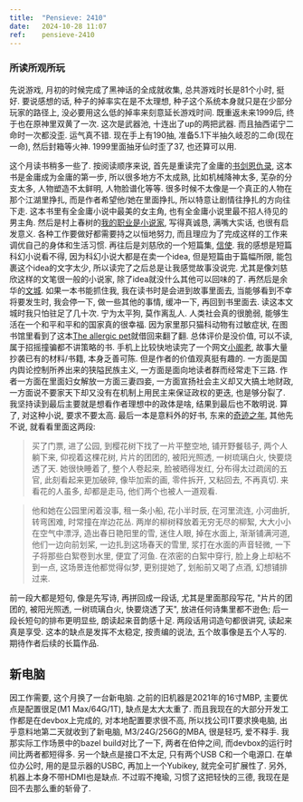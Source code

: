 ```yaml
---
title:  "Pensieve: 2410"
date:   2024-10-28 11:07
ref:    pensieve-2410
---
```



### 所读所观所玩

先说游戏, 月初的时候完成了黑神话的全成就收集, 总共游戏时长是81个小时, 挺好. 要说感想的话, 种子的掉率实在是不太理想, 种子这个系统本身就只是在少部分玩家的路径上, 没必要用这么低的掉率来刻意延长游戏时间. 既重返未来1999后, 终于也在原神里双黄了一次. 这次是武器池, 十连出了up的两把武器. 而且抽西诺宁二命时一次都没歪. 运气真不错. 现在手上有190抽, 准备5.1下半抽久岐忍的二命(现在一命), 然后封箱等火神. 1999里面抽牙仙时歪了37, 也还算可以用.

这个月读书稍多一些了. 按阅读顺序来说, 首先是重读完了金庸的[书剑恩仇录](https://book.douban.com/subject/1442037/), 这本书是金庸成为金庸的第一步, 所以很多地方不太成熟, 比如机械降神太多, 芜杂的分支太多, 人物塑造不太鲜明, 人物脸谱化等等. 很多时候不太像是一个真正的人物在那个江湖里挣扎, 而是作者希望他/她在里面挣扎, 所以特意让剧情往挣扎的方向往下走. 这本书里有全金庸小说中最美的女主角, 也有全金庸小说里最不招人待见的男主角. 然后是村上春树的[我的职业是小说家](https://book.douban.com/subject/26889236/), 写得真诚恳, 满嘴大实话, 也很有启发意义. 各种工作要做好都需要持之以恒地努力, 而且理应为了完成这样的工作来调优自己的身体和生活习惯. 再往后是刘慈欣的一个短篇集, [信使](https://book.douban.com/subject/26892734/). 我的感想是短篇科幻小说看不得, 因为科幻小说大都是在卖一个idea, 但是短篇由于篇幅所限, 能包裹这个idea的文字太少, 所以读完了之后总是让我感觉故事没说完. 尤其是像刘慈欣这样的文笔很一般的小说家, 除了idea就没什么其他可以回味的了. 再然后是余华的[文城](https://book.douban.com/subject/35335514/). 如果一本书能抓住我, 我在读书时是会进到故事里面去, 当能够看到不幸将要发生时, 我会停一下, 做一些其他的事情, 缓冲一下, 再回到书里面去. 读这本文城时我只怕驻足了几十次. 宁为太平狗, 莫作离乱人. 人类社会真的很脆弱, 能够生活在一个和平和平和的国家真的很幸福. 因为家里那只猫科动物有过敏症状, 在图书馆里看到了这本[The allergic pet](https://www.goodreads.com/book/show/40887361-the-allergic-pet)就借回来翻了翻. 总体评价是没价值, 可以不读, 属于招摇撞骗都不讲策略的书. 手机上比较快地读完了一个网文[小阁老](https://book.douban.com/subject/35757051/), 故事大量抄袭已有的材料/书籍, 本身乏善可陈. 但是作者的价值观真挺有趣的. 一方面是国内舆论控制所养出来的狭隘民族主义, 一方面是面向地读者群而经常走下三路. 作者一方面在里面妇女解放一方面三妻四妾, 一方面宣扬社会主义却又大搞土地财政, 一方面说不要家天下却又没有在机制上用民主来保证政权的更迭, 也是够分裂了. 我坚持读到最后主要就是想看作者理想中的政体是啥, 结果到最后也不敢明说. 算了, 对这种小说, 要求不要太高. 最后一本是意料外的好书, 东来的[奇迹之年](https://book.douban.com/subject/35291242/), 其他先不说, 就看看里面这两段:

> 买了门票, 进了公园, 到樱花树下找了一片平整空地, 铺开野餐毯子, 两个人躺下来, 仰视着这棵花树, 片片的团团的, 被阳光照透, 一树琉璃白火, 快要烧透了天. 她很快睡着了, 整个人卷起来, 脸被晒得发红, 分布得太过疏阔的五官, 此刻看起来更加破碎, 像毕加索的画, 零件拆开, 又粘回去, 不再真切. 来看花的人虽多, 却都是走马, 他们两个也被人一道观看.

> 他和她在公园里闲着没事, 租一条小船, 花小半时辰, 在河里流连, 小河曲折, 转弯困难, 时常撞在岸边花丛. 两岸的柳树释放着无穷无尽的柳絮, 大大小小在空气中漂浮, 造出春日艳阳里的雪, 迷住人眼, 掉在水面上, 渐渐铺满河道, 他们一边向前划桨, 一边扎到这场春天的雪里, 浆打在水面的声音轻微, 一下子将那些白絮卷到水里, 便宜了河鱼. 在浓密的白絮中穿行, 脸上身上却粘不到一点, 这场景连他都觉得似梦, 更别提她了, 划船前又喝了点酒, 幻想铺排过来.

前一段大都是短句, 像是先写诗, 再拼回成一段话, 尤其是里面那段写花, "片片的团团的, 被阳光照透, 一树琉璃白火, 快要烧透了天", 放进任何诗集里都不逊色; 后一段长短句的排布更明显些, 朗读起来音韵感十足. 两段话用词造句都很讲究, 读起来真是享受. 这本的缺点是发挥不太稳定, 按责编的说法, 五个故事像是五个人写的. 期待作者后续的长篇作品.

## 新电脑

因工作需要, 这个月换了一台新电脑. 之前的旧机器是2021年的16寸MBP, 主要优点是配置很足(M1 Max/64G/1T), 缺点是太大太重了. 而且我现在的大部分开发工作都是在devbox上完成的, 对本地配置要求很不高, 所以找公司IT要求换电脑, 出乎意料地第二天就收到了新电脑, M3/24G/256G的MBA, 很是轻巧, 爱不释手. 我那实际工作场景中的bazel build对比了一下, 两者在伯仲之间, 而devbox的运行时间比两者都短得多. 另一个缺点是接口不太足, 只有两个USB C和一个电源口. 在单位办公时, 用的是显示器的USBC, 再加上一个Yubikey, 就完全可扩展性了. 另外, 机器上本身不带HDMI也是缺点. 不过瑕不掩瑜, 习惯了这把轻快的三德, 我现在是回不去那么重的斩骨了.
